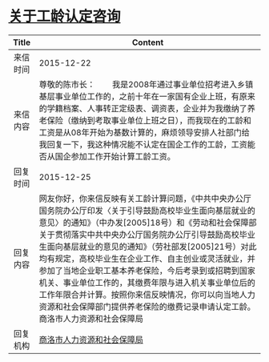 # <a href="http://www.shangluo.gov.cn/zmhd/ldxxxx.jsp?urltype=leadermail.LeaderMailContentUrl&wbtreeid=1112&leadermailid=3450">关于工龄认定咨询</a>
|Title|Content|
|:---:|---|
|来信时间|2015-12-22|
|来信内容|尊敬的陈市长：        我是2008年通过事业单位招考进入乡镇基层事业单位工作的，之前十年在一家国有企业上班，有原来的学籍档案、人事转正定级表、调资表，企业并为我缴纳了养老保险（缴纳到考取事业单位上班之日），而我现在的工龄和工资是从08年开始为基数计算的，麻烦领导安排人社部门给我回复一下，我这种情况能不认定在国企工作的工龄，工资能否从国企参加工作开始计算工龄工资。|
|回复时间|2015-12-25|
|回复内容|网友你好，你来信反映有关工龄计算问题，《中共中央办公厅国务院办公厅印发〈关于引导鼓励高校毕业生面向基层就业的意见〉的通知》（中办发[2005]18号）和《劳动和社会保障部关于贯彻落实中共中央办公厅国务院办公厅引导鼓励高校毕业生面向基层就业的意见的通知》（劳社部发[2005]21号）对此均有规定，高校毕业生在企业工作、自主创业或灵活就业，并参加了当地企业职工基本养老保险，今后考录到或招聘到国家机关、事业单位工作的，其缴费年限与进入机关事业单位后的工作年限合并计算。按照你来信反映情况，你可以向当地人力资源和社会保障部门提供养老保险的缴费记录申请认定工龄。商洛市人力资源和社会保障局|
|回复机构|<a href="../../categories/agencies/商洛市人力资源和社会保障局.md">商洛市人力资源和社会保障局</a>|